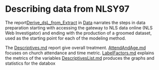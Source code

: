 
Describing data from NLSY97
========================================================

The report[Derive_dsL_from_Extract](https://github.com/andkov/Longitudinal_Models_of_Religiosity_NLSY97/blob/master/Data/Derive_dsL_from_Extract.md) in [Data]("./Data") narrates the steps in data preparation starting with accessing the gateway to NLS data online (NLS Web Investigator) and ending with the production of a groomed dataset, used as the starting point for each of the modeling method.   

The [Descriptives.md](./Descriptives.md) report give overall treatment. 
[AttendAndAge.md](./AttendAndAge.md) focuses on church attendance and time metric.
[LabelFactors.md](./LabelFactors.md) explains the metrics of the variables
[DescriptivesList.md](./DescriptivesList.md) produces the graphs and statistics for the databox
